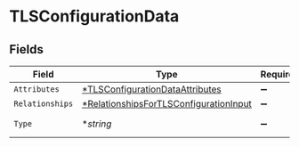 # TLSConfigurationData


## Fields

| Field                                                                                                  | Type                                                                                                   | Required                                                                                               | Description                                                                                            |
| ------------------------------------------------------------------------------------------------------ | ------------------------------------------------------------------------------------------------------ | ------------------------------------------------------------------------------------------------------ | ------------------------------------------------------------------------------------------------------ |
| `Attributes`                                                                                           | [*TLSConfigurationDataAttributes](../../models/shared/tlsconfigurationdataattributes.md)               | :heavy_minus_sign:                                                                                     | N/A                                                                                                    |
| `Relationships`                                                                                        | [*RelationshipsForTLSConfigurationInput](../../models/shared/relationshipsfortlsconfigurationinput.md) | :heavy_minus_sign:                                                                                     | N/A                                                                                                    |
| `Type`                                                                                                 | **string*                                                                                              | :heavy_minus_sign:                                                                                     | Resource type                                                                                          |
